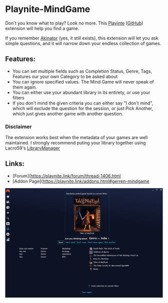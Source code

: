 # Playnite-MindGame
Don't you know what to play? Look no more. This [Playinte](https://playnite.link/) ([GitHub](https://github.com/JosefNemec/Playnite/)) extension will help you find a game.

If you remember [Akinator](https://en.akinator.com/) (yes, it still exists), this extension will let you ask simple questions, and it will narrow down your endless collection of games.

## Features:
* You can set multiple fields such as Completion Status, Genre, Tags, Features our your own Category to be asked about
* You can ignore specified values. The Mind Game will never speak of them again.
* You can either use your abundant library in its entirety, or use your filters
* If you don't mind the given criteria you can either say "I don't mind", which will exclude the question for the session, or just Pick Another, which just gives another game with another question.

### Disclaimer
The extension works best when the metadata of your games are well maintained. I strongly recommend puting your library together using Lacro59's [LibraryManager](https://github.com/Lacro59/playnite-librarymanagement-plugin)

## Links:
* [Forum](https://playnite.link/forum/thread-1406.html
* [Addon Page](https://playnite.link/addons.html#gerren-mindgame

![mindgame](https://raw.githubusercontent.com/Gerren/Playnite-MindGame/master/mindgame.png)
